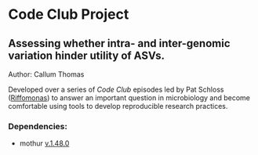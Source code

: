 # Code Club Project
## Assessing whether intra- and inter-genomic variation hinder utility of ASVs.

Author: Callum Thomas

Developed over a series of *Code Club* episodes led by Pat Schloss ([Riffomonas](https://www.youtube.com/c/RiffomonasProject)) to answer an important question in microbiology and become comfortable using tools to develop reproducible research practices.

### Dependencies:
- mothur [v.1.48.0](https://github.com/mothur/mothur/releases/tag/v1.48.0)
